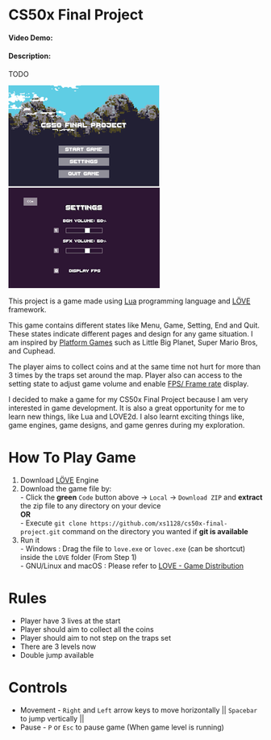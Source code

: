 # CS50x Final Project 
#### Video Demo:  <URL HERE>
#### Description:
TODO

![Menu](/assets/images/Menu%20Screenshot.png) ![Setting](/assets/images/Setting%20Screenshot.png)

This project is a game made using [Lua](https://www.lua.org/) programming language and [LÖVE](https://love2d.org/) framework.

This game contains different states like Menu, Game, Setting, End and Quit. These states indicate different pages and design for any game situation.
I am inspired by [Platform Games](https://en.wikipedia.org/wiki/Platformer) such as Little Big Planet, Super Mario Bros, and Cuphead.

The player aims to collect coins and at the same time not hurt for more than 3 times by the traps set around the map.
Player also can access to the setting state to adjust game volume and enable [FPS/ Frame rate](https://en.wikipedia.org/wiki/Frame_rate) display.

I decided to make a game for my CS50x Final Project because I am very interested in game development. It is also a great opportunity for me to learn new things, like Lua and LOVE2d. I also learnt exciting things like, game engines, game designs, and game genres during my exploration.

# How To Play Game
1. Download [LÖVE](https://love2d.org/) Engine 
1. Download the game file by:<br>- Click the **green** `Code` button above -> `Local` -> `Download ZIP` and **extract** the zip file to any directory on your device<br>**OR**<br>- Execute `git clone https://github.com/xs1128/cs50x-final-project.git` command on the directory you wanted if **git is available**
1. Run it<br>- Windows : Drag the file to `love.exe` or `lovec.exe` (can be shortcut) inside the `LOVE` folder (From Step 1)<br>- GNU/Linux and macOS : Please refer to [LOVE - Game Distribution](https://love2d.org/wiki/Game_Distribution)

# Rules
- Player have 3 lives at the start
- Player should aim to collect all the coins
- Player should aim to not step on the traps set
- There are 3 levels now
- Double jump available

# Controls
- Movement -  `Right` and `Left` arrow keys to move horizontally || `Spacebar` to jump vertically ||
- Pause - `P` or `Esc` to pause game (When game level is running)